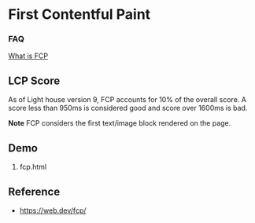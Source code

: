 # First Contentful Paint

### FAQ
[What is FCP](https://web.dev/fcp/#what-is-fcp)

## LCP Score
As of Light house version 9, FCP accounts for 10% of the overall score. A score less than 950ms is considered good and score over 1600ms is bad.


**Note** FCP considers the first text/image block rendered on the page. 

## Demo
1. fcp.html 


## Reference
* https://web.dev/fcp/